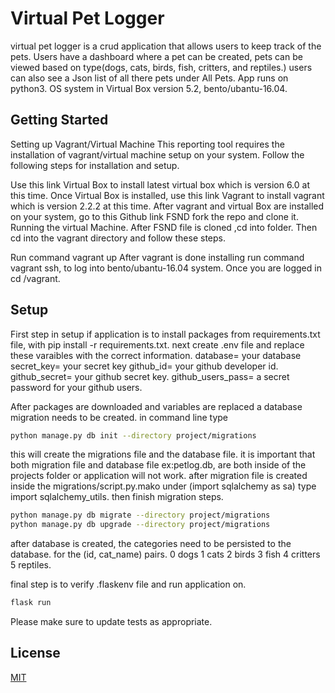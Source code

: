 # Virtual Pet Logger

virtual pet logger is a crud application that allows users to keep track of the pets. Users have a dashboard where a pet can be created, pets can be viewed based on type(dogs, cats, birds, fish, critters, and reptiles.) users can also see a Json list of all there pets under All Pets.
App runs on python3. OS system in Virtual Box version 5.2, bento/ubantu-16.04.

## Getting Started

Setting up Vagrant/Virtual Machine
This reporting tool requires the installation of vagrant/virtual machine setup on your system. Follow the following steps for installation and setup.

Use this link Virtual Box to install latest virtual box which is version 6.0 at this time.
Once Virtual Box is installed, use this link Vagrant to install vagrant which is version 2.2.2 at this time.
After vagrant and virtual Box are installed on your system, go to this Github link FSND fork the repo and clone it.
Running the virtual Machine.
After FSND file is cloned ,cd into folder. Then cd into the vagrant directory and follow these steps.

Run command vagrant up
After vagrant is done installing run command vagrant ssh, to log into bento/ubantu-16.04 system.
Once you are logged in cd /vagrant.

## Setup

First step in setup if application is to install packages from requirements.txt file, with pip install -r requirements.txt. next create .env file and replace these varaibles with the correct information.
database= your database
secret_key= your secret key
github_id= your github developer id.
github_secret= your github secret key.
github_users_pass= a secret password for your github users.

After packages are downloaded and variables are replaced a database migration needs to be created. in command line type
```bash 
python manage.py db init --directory project/migrations
```
this will create the migrations file and the database file. it is important that both migration file and database file ex:petlog.db, are both inside of the projects folder or application will not work. after migration file is created inside the migrations/script.py.mako under (import sqlalchemy as sa) type
import sqlalchemy_utils. then finish migration steps.
```bash 
python manage.py db migrate --directory project/migrations
python manage.py db upgrade --directory project/migrations
```
after database is created, the categories need to be persisted to the database. for the (id, cat_name) pairs.
0 dogs
1 cats
2 birds
3 fish
4 critters
5 reptiles.

final step is to verify .flaskenv file and run application on.
```bash
flask run
```



Please make sure to update tests as appropriate.

## License
[MIT](https://choosealicense.com/licenses/mit/)